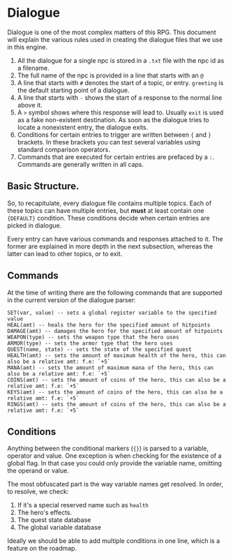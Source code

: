 # Dialogue
Dialogue is one of the most complex matters of this RPG. This document will explain the various rules used in creating the dialogue
files that we use in this engine. 

1. All the dialogue for a single npc is stored in a `.txt` file with the npc id as a filename.
2. The full name of the npc is provided in a line that starts with an `@`
3. A line that starts with `#` denotes the start of a topic, or entry. `greeting` is the default starting point of a dialogue.
4. A line that starts with `-` shows the start of a response to the normal line above it.
5. A `>` symbol shows where this response will lead to. Usually `exit` is used as a fake non-existent destination. As soon as the dialogue tries to locate a nonexistent entry, the dialogue exits.
6. Conditions for certain entries to trigger are written between `{` and `}` brackets. In these brackets you can test several variables using standard comparison operators.
7. Commands that are executed for certain entries are prefaced by a `:`. Commands are generally written in all caps. 

## Basic Structure.
So, to recapitulate, every dialogue file contains multiple topics. Each of these topics can have multiple entries, but __must__ at least contain one `{DEFAULT}` condition. These conditions decide when certain entries are picked in dialogue. 

Every entry can have various commands and responses attached to it. The former are explained in more depth in the next subsection, whereas the latter can lead to other topics, or to exit.

## Commands
At the time of writing there are the following commands that are supported in the current version of the dialogue parser:
```
SET(var, value) -- sets a global register variable to the specified value
HEAL(amt) -- heals the hero for the specified amount of hitpoints
DAMAGE(amt) -- damages the hero for the specified amount of hitpoints
WEAPON(type) -- sets the weapon type that the hero uses
ARMOR(type) -- sets the armor type that the hero uses
QUEST(name, state) -- sets the state of the specified quest
HEALTH(amt) -- sets the amount of maximum health of the hero, this can also be a relative amt: f.e: `+5`
MANA(amt) -- sets the amount of maximum mana of the hero, this can also be a relative amt: f.e: `+5`
COINS(amt) -- sets the amount of coins of the hero, this can also be a relative amt: f.e: `+5`
KEYS(amt) -- sets the amount of coins of the hero, this can also be a relative amt: f.e: `+5`
RINGS(amt) -- sets the amount of coins of the hero, this can also be a relative amt: f.e: `+5`
```

## Conditions
Anything between the conditional markers (`{}`) is parsed to a variable, operator and value. One exception is when checking for the existence of a global flag. In that case you could only provide the variable name, omitting the operand or value.

The most obfuscated part is the way variable names get resolved. In order, to resolve, we check:
1. If it's a special reserved name such as `health`
2. The hero's effects.
3. The quest state database
4. The global variable database

Ideally we should be able to add multiple conditions in one line, which is a feature on the roadmap.